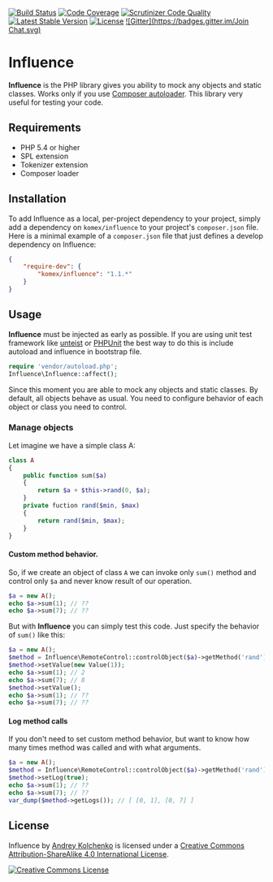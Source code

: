 [![Build Status](https://travis-ci.org/komex/influence.svg?branch=master)](https://travis-ci.org/komex/influence)
[![Code Coverage](https://scrutinizer-ci.com/g/komex/influence/badges/coverage.png?b=master)](https://scrutinizer-ci.com/g/komex/influence/?branch=master)
[![Scrutinizer Code Quality](https://scrutinizer-ci.com/g/komex/influence/badges/quality-score.png?b=master)](https://scrutinizer-ci.com/g/komex/influence/?branch=master)
[![Latest Stable Version](https://poser.pugx.org/komex/influence/v/stable.svg)](https://packagist.org/packages/komex/influence)
[![License](https://poser.pugx.org/komex/influence/license.svg)](https://packagist.org/packages/komex/influence)
[![Gitter](https://badges.gitter.im/Join Chat.svg)](https://gitter.im/komex/influence)

# Influence

**Influence** is the PHP library gives you ability to mock any objects and static classes. Works only if you use [Composer autoloader](htttp://getcomposer.org/). This library very useful for testing your code.

## Requirements

* PHP 5.4 or higher
* SPL extension
* Tokenizer extension
* Composer loader

## Installation

To add Influence as a local, per-project dependency to your project, simply add a dependency on `komex/influence` to your project's `composer.json` file.
Here is a minimal example of a `composer.json` file that just defines a develop dependency on Influence:

```json
{
    "require-dev": {
        "komex/influence": "1.1.*"
    }
}
```

## Usage

**Influence** must be injected as early as possible. If you are using unit test framework like [unteist](https://github.com/komex/unteist) or [PHPUnit](https://phpunit.de/) the best way to do this is include autoload and influence in bootstrap file.

```php
require 'vendor/autoload.php';
Influence\Influence::affect();
```

Since this moment you are able to mock any objects and static classes. By default, all objects behave as usual. You need to configure behavior of each object or class you need to control.

### Manage objects

Let imagine we have a simple class A:

```php
class A
{
    public function sum($a)
    {
        return $a + $this->rand(0, $a);
    }
    private fuction rand($min, $max)
    {
        return rand($min, $max);
    }
}
```

#### Custom method behavior.

So, if we create an object of class ```A``` we can invoke only ```sum()``` method and control only ```$a``` and never know result of our operation.

```php
$a = new A();
echo $a->sum(1); // ??
echo $a->sum(7); // ??
````

But with **Influence** you can simply test this code. Just specify the behavior of ```sum()``` like this:

```php
$a = new A();
$method = Influence\RemoteControl::controlObject($a)->getMethod('rand');
$method->setValue(new Value(1));
echo $a->sum(1); // 2
echo $a->sum(7); // 8
$method->setValue();
echo $a->sum(1); // ??
echo $a->sum(7); // ??
```

#### Log method calls

If you don't need to set custom method behavior, but want to know how many times method was called and with what arguments.

```php
$a = new A();
$method = Influence\RemoteControl::controlObject($a)->getMethod('rand');
$method->setLog(true);
echo $a->sum(1); // ??
echo $a->sum(7); // ??
var_dump($method->getLogs()); // [ [0, 1], [0, 7] ]
```

## License

<p><span xmlns:dct="http://purl.org/dc/terms/" property="dct:title">Influence</span> by <a xmlns:cc="http://creativecommons.org/ns#" href="https://github.com/komex" property="cc:attributionName" rel="cc:attributionURL">Andrey Kolchenko</a> is licensed under a <a rel="license" href="http://creativecommons.org/licenses/by-sa/4.0/">Creative Commons Attribution-ShareAlike 4.0 International License</a>.</p>
<p><a rel="license" href="http://creativecommons.org/licenses/by-sa/4.0/"><img alt="Creative Commons License" style="border-width:0" src="https://i.creativecommons.org/l/by-sa/4.0/88x31.png" /></a></p>
